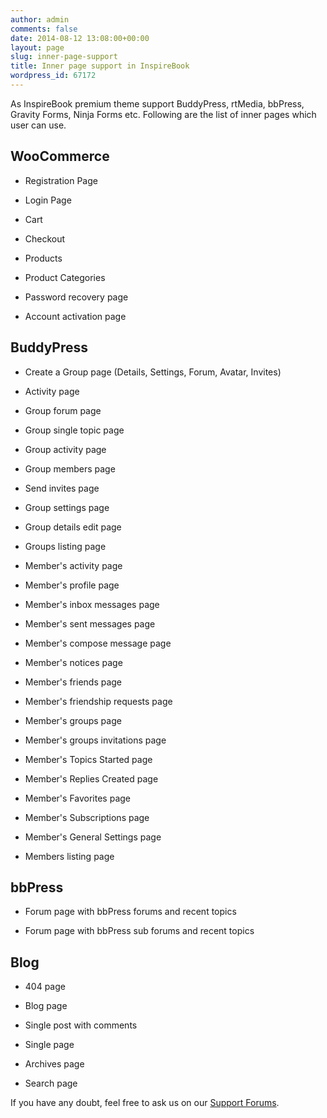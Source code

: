 ```yaml
---
author: admin
comments: false
date: 2014-08-12 13:08:00+00:00
layout: page
slug: inner-page-support
title: Inner page support in InspireBook
wordpress_id: 67172
---
```


As InspireBook premium theme support BuddyPress, rtMedia, bbPress, Gravity Forms, Ninja Forms etc. Following are the list of inner pages which user can use.


## **WooCommerce**





	
  * Registration Page

	
  * Login Page

	
  * Cart

	
  * Checkout

	
  * Products

	
  * Product Categories

	
  * Password recovery page

	
  * Account activation page




## **BuddyPress**





	
  * Create a Group page (Details, Settings, Forum, Avatar, Invites)

	
  * Activity page

	
  * Group forum page

	
  * Group single topic page

	
  * Group activity page

	
  * Group members page

	
  * Send invites page

	
  * Group settings page

	
  * Group details edit page

	
  * Groups listing page

	
  * Member's activity page

	
  * Member's profile page

	
  * Member's inbox messages page

	
  * Member's sent messages page

	
  * Member's compose message page

	
  * Member's notices page

	
  * Member's friends page

	
  * Member's friendship requests page

	
  * Member's groups page

	
  * Member's groups invitations page

	
  * Member's Topics Started page

	
  * Member's Replies Created page

	
  * Member's Favorites page

	
  * Member's Subscriptions page

	
  * Member's General Settings page

	
  * Members listing page




## **bbPress**





	
  * Forum page with bbPress forums and recent topics

	
  * Forum page with bbPress sub forums and recent topics




## **Blog**





	
  * 404 page

	
  * Blog page

	
  * Single post with comments

	
  * Single page

	
  * Archives page

	
  * Search page



If you have any doubt, feel free to ask us on our [Support Forums](http://community.rtcamp.com/category/premium-themes).
